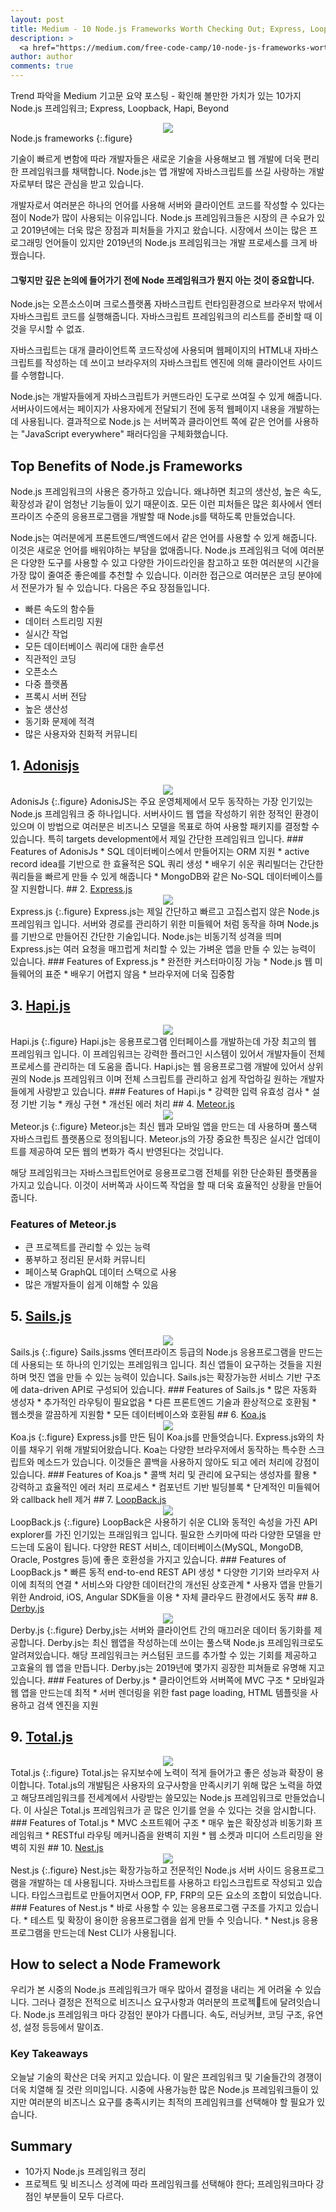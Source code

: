 ```yaml
---
layout: post
title: Medium - 10 Node.js Frameworks Worth Checking Out; Express, Loopback, Hapi, and Beyond
description: >
  <a href="https://medium.com/free-code-camp/10-node-js-frameworks-worth-checking-out-express-loopback-hapi-and-beyond-7b537b590f89">원문 - Sanjay Ratnottar</a>
author: author
comments: true
---
```

Trend 파악을 Medium 기고문 요약 포스팅 - 확인해 볼만한 가치가 있는 10가지 Node.js 프레임워크; Express, Loopback, Hapi, Beyond

<center>
<img src="https://miro.medium.com/max/2000/1*yW34BLeoeWa_qBgoUn6-VA.jpeg"/>
</center>
Node.js frameworks
{:.figure}

기술이 빠르게 변함에 따라 개발자들은 새로운 기술을 사용해보고 웹 개발에 더욱 편리한 프레임워크를 채택합니다. Node.js는 앱 개발에 자바스크립트를 쓰길 사랑하는 개발자로부터 많은 관심을 받고 있습니다.

개발자로서 여러분은 하나의 언어를 사용해 서버와 클라이언트 코드를 작성할 수 있다는 점이 Node가 많이 사용되는 이유입니다. Node.js 프레임워크들은 시장의 큰 수요가 있고 2019년에는 더욱 많은 장점과 피처들을 가지고 왔습니다. 시장에서 쓰이는 많은 프로그래밍 언어들이 있지만 2019년의 Node.js 프레임워크는 개발 프로세스를 크게 바꿨습니다.

#### 그렇지만 깊은 논의에 들어가기 전에 Node 프레임워크가 뭔지 아는 것이 중요합니다.
Node.js는 오픈소스이며 크로스플랫폼 자바스크립트 런타임환경으로 브라우저 밖에서 자바스크립트 코드를 실행해줍니다. 자바스크립트 프레임워크의 리스트를 준비할 때 이것을 무시할 수 없죠.

자바스크립트는 대개 클라이언트쪽 코드작성에 사용되며 웹페이지의 HTML내 자바스크립트를 작성하는 데 쓰이고 브라우저의 자바스크립트 엔진에 의해 클라이언트 사이드를 수행합니다.

Node.js는 개발자들에게 자바스크립트가 커맨드라인 도구로 쓰여질 수 있게 해줍니다. 서버사이드에서는 페이지가 사용자에게 전달되기 전에 동적 웹페이지 내용을 개발하는데 사용됩니다. 결과적으로 Node.js 는 서버쪽과 클라이언트 쪽에 같은 언어를 사용하는 "JavaScript everywhere" 패러다임을 구체화했습니다.

## Top Benefits of Node.js Frameworks
Node.js 프레임워크의 사용은 증가하고 있습니다. 왜냐하면 최고의 생산성, 높은 속도, 확장성과 같이 엄청난 기능들이 있기 때문이죠. 모든 이런 피처들은 많은 회사에서 엔터프라이즈 수준의 응용프로그램을 개발할 때 Node.js를 택하도록 만들었습니다.

Node.js는 여러분에게 프론트엔드/백엔드에서 같은 언어를 사용할 수 있게 해줍니다. 이것은 새로운 언어를 배워야하는 부담을 없애줍니다. Node.js 프레임워크 덕에 여러분은 다양한 도구를 사용할 수 있고 다양한 가이드라인을 참고하고 또한 여러분의 시간을 가장 많이 줄여준 좋은예를 추천할 수 있습니다. 이러한 접근으로 여러분은 코딩 분야에서 전문가가 될 수 있습니다.
다음은 주요 장점들입니다.
* 빠른 속도의 함수들
* 데이터 스트리밍 지원
* 실시간 작업
* 모든 데이터베이스 쿼리에 대한 솔루션
* 직관적인 코딩
* 오픈소스
* 다중 플랫폼
* 프록시 서버 전담
* 높은 생산성
* 동기화 문제에 적격
* 많은 사용자와 친화적 커뮤니티
## 1. <a href="https://adonisjs.com/">Adonisjs</a>
<center>
<img src="https://miro.medium.com/max/2104/1*nUCzbDu_YlSh5qhyNzjjeA.png"/>
</center>
AdonisJs
{:.figure}
AdonisJS는 주요 운영체제에서 모두 동작하는 가장 인기있는 Node.js 프레임워크 중 하나입니다. 서버사이드 웹 앱을 작성하기 위한 정적인 환경이 있으며 이 방법으로 여러분은 비즈니스 모델을 목표로 하여 사용할 패키지를 결정할 수 있습니다. 특히 targets development에서 제일 간단한 프레임워크 입니다.
### Features of AdonisJs
* SQL 데이터베이스에서 만들어지는 ORM 지원
* active record idea를 기반으로 한 효율적은 SQL 쿼리 생성
* 배우기 쉬운 쿼리빌더는 간단한 쿼리들을 빠르게 만들 수 있게 해줍니다
* MongoDB와 같은 No-SQL 데이터베이스를 잘 지원합니다.
## 2. <a href="https://expressjs.com/">Express.js</a>
<center>
<img src="https://miro.medium.com/max/2100/1*qgl1vg3RPQ3NrThODE0mxw.png"/>
</center>
Express.js
{:.figure}
Express.js는 제일 간단하고 빠르고 고집스럽지 않은 Node.js 프레임워크 입니다. 서버와 경로를 관리하기 위한 미들웨어 처럼 동작을 하며 Node.js를 기반으로 만들어진 간단한 기술입니다. Node.js는 비동기적 성격을 띄며 Express.js는 여러 요청을 매끄럽게 처리할 수 있는 가벼운 앱을 만들 수 있는 능력이 있습니다.
### Features of Express.js
* 완전한 커스터마이징 가능
* Node.js 웹 미들웨어의 표준
* 배우기 어렵지 않음
* 브라우저에 더욱 집중함

## 3. <a href="https://hapijs.com/">Hapi.js</a>
<center>
<img src="https://miro.medium.com/max/2318/1*p3YF5k63n3r8tNMxZCdXEA.png"/>
</center>
Hapi.js
{:.figure}
Hapi.js는 응용프로그램 인터페이스를 개발하는데 가장 최고의 웹 프레임워크 입니다. 이 프레임워크는 강력한 플러그인 시스템이 있어서 개발자들이 전체 프로세스를 관리하는 데 도움을 줍니다. Hapi.js는 웹 응용프로그램 개발에 있어서 상위권의 Node.js 프레임워크 이며 전체 스크립트를 관리하고 쉽게 작업하길 원하는 개발자들에게 사랑받고 있습니다.
### Features of Hapi.js
* 강력한 입력 유효성 검사
* 설정 기반 기능
* 캐싱 구현
* 개선된 에러 처리
## 4. <a href="https://www.meteor.com/">Meteor.js</a>
<center>
<img src="https://miro.medium.com/max/2102/1*tgbb4m2UiZ5bOhJumniAWg.png"/>
</center>
Meteor.js
{:.figure}
Meteor.js는 최신 웹과 모바일 앱을 만드는 데 사용하며 풀스택 자바스크립트 플랫폼으로 정의됩니다. Meteor.js의 가장 중요한 특징은 실시간 업데이트를 제공하여 모든 웹의 변화가 즉시 반영된다는 것입니다.

해당 프레임워크는 자바스크립트언어로 응용프로그램 전체를 위한 단순화된 플랫폼을 가지고 있습니다. 이것이 서버쪽과 사이드쪽 작업을 할 때 더욱 효율적인 상황을 만들어 줍니다.
### Features of Meteor.js
* 큰 프로젝트를 관리할 수 있는 능력
* 풍부하고 정리된 문서화 커뮤니티
* 페이스북 GraphQL 데이터 스택으로 사용
* 많은 개발자들이 쉽게 이해할 수 있음
## 5. <a href="https://sailsjs.com/">Sails.js</a>
<center>
<img src="https://miro.medium.com/max/2698/1*AqzpBX37Tl-_1Pmf-uE2dw.png"/>
</center>
Sails.js
{:.figure}
Sails.jssms 엔터프라이즈 등급의 Node.js 응용프로그램을 만드는 데 사용되는 또 하나의 인기있는 프레임워크 입니다. 최신 앱들이 요구하는 것들을 지원하며 멋진 앱을 만들 수 있는 능력이 있습니다. Sails.js는 확장가능한 서비스 기반 구조에 data-driven API로 구성되어 있습니다.
### Features of Sails.js
* 많은 자동화 생성자
* 추가적인 라우팅이 필요없음
* 다른 프론트엔드 기술과 환상적으로 호환됨
* 웹소켓을 깔끔하게 지원함
* 모든 데이터베이스와 호환됨
## 6. <a href="https://koajs.com/">Koa.js</a>
<center>
<img src="https://miro.medium.com/max/1956/1*sXyqiwZpsjXall0vR0V6Vg.png"/>
</center>
Koa.js
{:.figure}
Express.js를 만든 팀이 Koa.js를 만들엇습니다. Express.js와의 차이를 채우기 위해 개발되어왔습니다. Koa는 다양한 브라우저에서 동작하는 특수한 스크립트와 메소드가 있습니다. 이것들은 콜백을 사용하지 않아도 되고 에러 처리에 강점이 있습니다.
### Features of Koa.js
* 콜백 처리 및 관리에 요구되는 생성자를 활용
* 강력하고 효율적인 에러 처리 프로세스
* 컴포넌트 기반 빌딩블록
* 단계적인 미들웨어와 callback hell 제거
## 7. <a href="https://loopback.io/">LoopBack.js</a>
<center>
<img src="https://miro.medium.com/max/2394/1*ymdwQN8Z3fOy-aV93rapxw.png"/>
</center>
LoopBack.js
{:.figure}
LoopBack은 사용하기 쉬운 CLI와 동적인 속성을 가진 API explorer를 가진 인기있는 프래임워크 입니다. 필요한 스키마에 따라 다양한 모델을 만드는데 도움이 됩니다. 다양한 REST 서비스, 데이터베이스(MySQL, MongoDB, Oracle, Postgres 등)에 좋은 호환성을 가지고 있습니다.
### Features of LoopBack.js
* 빠른 동적 end-to-end REST API 생성
* 다양한 기기와 브라우저 사이에 최적의 연결
* 서비스와 다양한 데이터간의 개선된 상호관계
* 사용자 앱을 만들기 위한 Android, iOS, Angular SDK들을 이용
* 자체 클라우드 환경에서도 동작
## 8. <a href="https://derbyjs.com/">Derby.js</a>
<center>
<img src="https://miro.medium.com/max/2454/1*yUYTqNBlvkJvLJpXNGWWcg.png"/>
</center>
Derby.js
{:.figure}
Derby,js는 서버와 클라이언트 간의 매끄러운 데이터 동기화를 제공합니다. Derby.js는 최신 웹앱을 작성하는데 쓰이는 풀스택 Node.js 프레임워크로도 알려져있습니다. 해당 프레임워크는 커스텀된 코드를 추가할 수 있는 기회를 제공하고 고효율의 웹 앱을 만듭니다. Derby.js는 2019년에 몇가지 굉장한 피쳐들로 유명해 지고 있습니다.
### Features of Derby.js
* 클라이언트와 서버쪽에 MVC 구조
* 모바일과 웹 앱을 만드는데 최적
* 서버 렌더링을 위한 fast page loading, HTML 템플릿을 사용하고 검색 엔진을 지원

## 9. <a href="https://www.totaljs.com/">Total.js</a>
<center>
<img src="https://miro.medium.com/max/1736/1*77ti4a8-RFNyDI-3LGHhaA.png"/>
</center>
Total.js
{:.figure}
Total.js는 유지보수에 노력이 적게 들어가고 좋은 성능과 확장이 용이합니다. Total.js의 개발팀은 사용자의 요구사항을 만족시키기 위해 많은 노력을 하였고 해당프레임워크를 전세계에서 사랑받는 쓸모있는 Node.js 프레임워크로 만들었습니다. 이 사실은 Total.js 프레임워크가 곧 많은 인기를 얻을 수 있다는 것을 암시합니다.
### Features of Total.js
* MVC 소프트웨어 구조
* 매우 높은 확장성과 비동기화 프레임워크
* RESTful 라우팅 메커니즘을 완벽히 지원
* 웹 소켓과 미디어 스트리밍을 완벽히 지원
## 10. <a href="https://nestjs.com/">Nest.js</a>
<center>
<img src="https://miro.medium.com/max/2698/1*PTHcf4Qw62RzmKTF1Yd3nw.png"/>
</center>
Nest.js
{:.figure}
Nest.js는 확장가능하고 전문적인 Node.js 서버 사이드 응용프로그램을 개발하는 데 사용됩니다. 자바스크립트를 사용하고 타입스크립트로 작성되고 있습니다. 타입스크립트로 만들어지면서 OOP, FP, FRP의 모든 요소의 조합이 되었습니다.
### Features of Nest.js
* 바로 사용할 수 있는 응용프로그램 구조를 가지고 있습니다.
* 테스트 및 확장이 용이한 응용프로그램을 쉽게 만들 수 잇습니다.
* Nest.js 응용프로그램을 만드는데 Nest CLI가 사용됩니다.

## How to select a Node Framework
우리가 본 시중의 Node.js 프레임워크가 매우 많아서 결정을 내리는 게 어려울 수 있습니다. 그러나 결정은 전적으로 비즈니스 요구사항과 여러분의 프로젝트에 달려잇습니다. Node.js 프레임워크 마다 강점인 분야가 다릅니다. 속도, 러닝커브, 코딩 구조, 유연성, 설정 등등에서 말이죠.
### Key Takeaways
오늘날 기술의 확산은 더욱 커지고 있습니다. 이 말은 프레임워크 및 기술들간의 경쟁이 더욱 치열해 질 것란 의미입니다. 시중에 사용가능한 많은 Node.js 프레임워크들이 있지만 여러분의 비즈니스 요구를 충족시키는 최적의 프레임워크를 선택해야 할 필요가 있습니다.


## Summary
* 10가지 Node.js 프레임워크 정리
* 프로젝트 및 비즈니스 성격에 따라 프레임워크를 선택해야 한다; 프레임워크마다 강점인 부분들이 모두 다르다.
